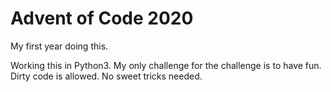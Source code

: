# Advent of Code 2020

My first year doing this.

Working this in Python3.  My only challenge for the challenge is to have fun.  Dirty code is allowed.  No sweet tricks needed.
